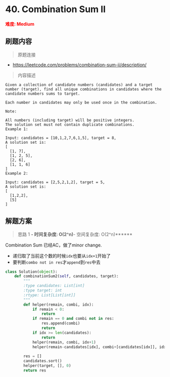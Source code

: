 # 40. Combination Sum II

**<font color=red>难度: Medium</font>**

## 刷题内容

> 原题连接

* https://leetcode.com/problems/combination-sum-ii/description/

> 内容描述

```
Given a collection of candidate numbers (candidates) and a target number (target), find all unique combinations in candidates where the candidate numbers sums to target.

Each number in candidates may only be used once in the combination.

Note:

All numbers (including target) will be positive integers.
The solution set must not contain duplicate combinations.
Example 1:

Input: candidates = [10,1,2,7,6,1,5], target = 8,
A solution set is:
[
  [1, 7],
  [1, 2, 5],
  [2, 6],
  [1, 1, 6]
]
Example 2:

Input: candidates = [2,5,2,1,2], target = 5,
A solution set is:
[
  [1,2,2],
  [5]
]
```

## 解题方案

> 思路 1
******- 时间复杂度: O(2^n)******- 空间复杂度: O(2^n)******


Combination Sum 已经AC，做了minor change.

- 递归取了当前这个数的时候```idx```也要从```idx+1```开始了
- 要判断```combo not in res```才```append```到```res```中去

```python
class Solution(object):
    def combinationSum2(self, candidates, target):
        """
        :type candidates: List[int]
        :type target: int
        :rtype: List[List[int]]
        """
        def helper(remain, combi, idx):
            if remain < 0:
                return 
            if remain == 0 and combi not in res:
                res.append(combi)
                return
            if idx >= len(candidates):
                return
            helper(remain, combi, idx+1)
            helper(remain-candidates[idx], combi+[candidates[idx]], idx+1)
        
        res = []
        candidates.sort()
        helper(target, [], 0)
        return res 
```
